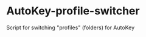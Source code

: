 AutoKey-profile-switcher
========================

Script for switching "profiles" (folders) for AutoKey
